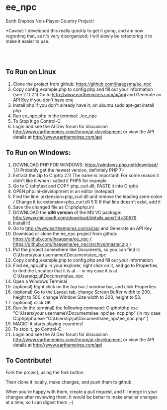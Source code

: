 ee_npc
======

Earth Empires Non-Player-Country Project!

*Caveat: I developed this really quickly to get it going, and am now regretting that, as it's very disorganized; I will slowly be refactoring it to make it easier to use.

<br /><br />


To Run on Linux
----

1) Clone the project from github: https://github.com/jhaagsma/ee_npc
2) Copy config_example.php to config.php and fill out your information (see 2.1)
2.1) Go to http://www.earthempires.com/ai/api and Generate an API Key if you don't have one
3) Install php if you don't already have it; on ubuntu sudo apt-get install php 
4) Run ee_npc.php in the terminal: ./ee_npc
5) To Stop it go Control-C
6) Login and see the AI Dev forum for discussion http://www.earthempires.com/forum/ai-development or view the API details at http://www.earthempires.com/api


To Run on Windows:
----

1) DOWNLOAD PHP FOR WINDOWS: https://windows.php.net/download/
1.1) Probably get the newest version, definitely PHP 7+
2) Extract the zip to C:\php
2.1) The name is important! For some reason it didn't like it when i called it PHP5 for example
3) Go to C:\php\ext and COPY php_curl.dll; PASTE it into C:\php
4) OPEN php.ini-development in an editor (notepad)
5) Find the line: ;extension=php_curl.dll and remove the leading semi-colon / Change it to: extension=php_curl.dll
5.1) If that line doesn't exist, add it
7) Save the changed file as C:\php\php.ini
8) DOWNLOAD the **x86 version** of the MS VC package: http://www.microsoft.com/download/details.aspx?id=30679
9) Install it!
10) Go to http://www.earthempires.com/ai/api and Generate an API Key
11) Download or clone the ee_npc project from github: https://github.com/jhaagsma/ee_npc ( https://github.com/jhaagsma/ee_npc/archive/master.zip )
12) Put the project somewhere like Documents, so you can find it: C:\Users\(your username)\Documents\ee_npc
13) Copy config_example.php to config.php and fill out your information
14) Find ee_npc.php in your explorer, right click on it, and go to Properties, to find the Location that it is at -- in my case it is at C:\Users\qzjul\Documents\ee_npc
15) Open a Windows Terminal
16) (optional) Right click on the top bar / window bar, and click Properties 
17) (optional) Go to the Layout tab, change Screen Buffer width to 200, height to 500; change Window Size width to 200, height to 50.
18) (optional) click OK
19) Run (in the terminal) the following command: C:\php\php.exe "C:\Users\(your username)\Documents\ee_npc\ee_ncp.php" 
(in my case C:\php\php.exe "C:\Users\qzjul\Documents\ee_npc\ee_npc.php" )
20) MAGIC! it starts playing countries!
21) To stop it, go Control-C
22) Login and see the AI Dev forum for discussion http://www.earthempires.com/forum/ai-development or view the API details at http://www.earthempires.com/api


To Contribute!
----

Fork the project, using the fork button.

Then clone it locally, make changes, and push them to github.

When you're happy with them, create a pull request, and I'll merge in your changes after reviewing them. It would be better to make smaller changes at a time, so I can digest them ;-)
